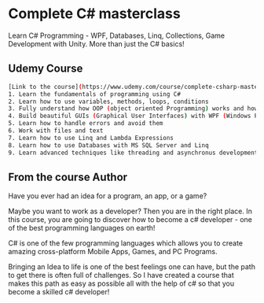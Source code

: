 # Complete C# masterclass
Learn C# Programming - WPF, Databases, Linq, Collections, Game Development with Unity. More than just the C# basics!

## Udemy Course
```bash
[Link to the course](https://www.udemy.com/course/complete-csharp-masterclass/)
1. Learn the fundamentals of programming using C#
2. Learn how to use variables, methods, loops, conditions
3. Fully understand how OOP (object oriented Programming) works and how to use it.
4. Build beautiful GUIs (Graphical User Interfaces) with WPF (Windows Presentation Foundation)
5. Learn how to handle errors and avoid them
6. Work with files and text
7. Learn how to use Linq and Lambda Expressions
8. Learn how to use Databases with MS SQL Server and Linq
9. Learn advanced techniques like threading and asynchronus development
```

## From the course Author
Have you ever had an idea for a program, an app, or a game?

Maybe you want to work as a developer? Then you are in the right place. In this course, you are going to discover how to become a c# developer - one of the best programming languages on earth!

C# is one of the few programming languages which allows you to create amazing cross-platform Mobile Apps, Games, and PC Programs. 

Bringing an Idea to life is one of the best feelings one can have, but the path to get there is often full of challenges. So I have created a course that makes this path as easy as possible all with the help of c# so that you become a skilled c# developer!
